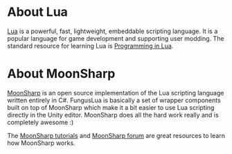 # About Lua

[Lua](http://www.lua.org/about.html) is a powerful, fast, lightweight, embeddable scripting language. It is a popular language for game development and supporting user modding. The standard resource for learning Lua is [Programming in Lua](http://www.lua.org/pil/1.html).

# About MoonSharp

[MoonSharp](http://www.moonsharp.org) is an open source implementation of the Lua scripting language written entirely in C#. FungusLua is basically a set of wrapper components built on top of MoonSharp which make it a bit easier to use Lua scripting directly in the Unity editor. MoonSharp does all the hard work really and is completely awesome :)

The [MoonSharp tutorials](http://www.moonsharp.org/getting_started.html) and [MoonSharp forum](https://groups.google.com/forum/#!forum/moonsharp) are great resources to learn how MoonSharp works.
